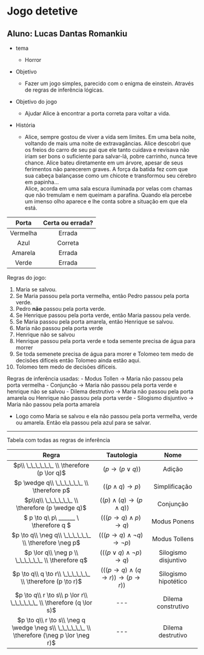 # Jogo detetive
## Aluno: Lucas Dantas Romankiu

- tema
    - Horror

- Objetivo
    - Fazer um jogo simples, parecido com o enigma de einstein. Através de regras de inferência lógicas.

- Objetivo do jogo
    - Ajudar Alice à encontrar a porta correta para voltar a vida.

- História
    - Alice, sempre gostou de viver a vida sem limites. Em uma bela noite, voltando de mais uma noite de extravagâncias. Alice descobri que os freios do carro de seu pai que ele tanto cuidava e revisava não iriam ser bons o suficiente para salvar-lá, pobre carrinho, nunca teve chance. Alice bateu diretamente em um árvore, apesar de seus ferimentos não parecerem graves. A força da batida fez com que sua cabeça balançasse como um chicote e transformou seu cérebro em papinha...<br> Alice, acorda em uma sala escura iluminada por velas com chamas que não tremulam e nem queimam a parafína. Quando ela percebe um imenso olho aparece e lhe conta sobre a situação em que ela está.

|Porta|Certa ou errada?|
|:---:|:---:|
|Vermelha| Errada |
|Azul| Correta |
|Amarela| Errada |
|Verde| Errada|

Regras do jogo:
1. Maria se salvou.
2. Se Maria passou pela porta vermelha, então Pedro passou pela porta verde.
3. Pedro **não** passou pela porta verde.
4. Se Henrique passou pela porta verde, então Maria passou pela verde.
5. Se Maria passou pela porta amarela, então Henrique se salvou.
6. Maria não passou pela porta verde
7. Henrique não se salvou
8. Henrique passou pela porta verde e toda semente precisa de água para morrer
9. Se toda semenete precisa de água para morer e Tolomeo tem medo de decisões difíceis então Tolomeo ainda estão aqui.
10. Tolomeo tem medo de decisões difíceis.

Regras de inferência usadas:
    - Modus Tollen -> Maria não passou pela porta vermelha
    - Conjunção -> Maria não passou pela porta verde e henrique não se salvou
    - Dilema destrutivo -> Maria não passou pela porta amarela ou Henrique não passou pela porta verde
    - Silogismo disjuntivo -> Maria não passou pela porta amarela

- Logo como Maria se salvou e ela não passou pela porta vermelha, verde ou amarela. Então ela passou pela azul para se salvar.

---

Tabela com todas as regras de inferência

| Regra | Tautologia | Nome |
|:---:|:---:|:---:|
$p\\ \_\_\_\_\_\_ \\ \therefore (p \lor q)$| $(p \to (p \lor q))$| Adição
$p \wedge q\\ \_\_\_\_\_\_ \\ \therefore p$| $((p \wedge q) \to p)$| Simplificação
$p\\q\\ \_\_\_\_\_\_ \\ \therefore (p \wedge q)$| $((p) \wedge (q) \to (p \wedge q))$| Conjunção
$ p \to q\\ p\\ \_\_\_\_\_\_ \\ \therefore q $| $(((p \to q) \wedge p) \to q)$| Modus Ponens
$p \to q\\ \neg q\\ \_\_\_\_\_\_ \\ \therefore \neg p$| $(((p \to q) \wedge \neg q) \to \neg p)$| Modus Tollens
$p \lor q\\ \neg p \\ \_\_\_\_\_\_ \\ \therefore q$ | $(((p \lor q) \wedge \neg p) \to q)$ | Silogismo disjuntivo
$p \to q\\ q \to r\\ \_\_\_\_\_\_ \\ \therefore (p \to r)$| $(((p \to q) \wedge (q \to r)) \to (p \to r))$ | Silogismo hipotético
$p \to q\\ r \to s\\ p \lor r\\ \_\_\_\_\_\_ \\ \therefore (q \lor s)$| --- | Dilema construtivo
$p \to q\\ r \to s\\ \neg q \wedge \neg s\\ \_\_\_\_\_\_ \\ \therefore (\neg p \lor \neg r)$| --- | Dilema destrutivo
